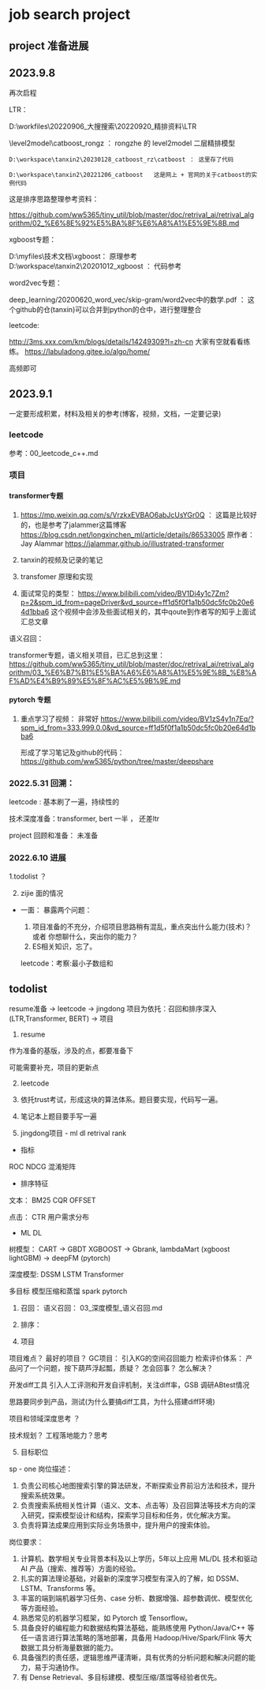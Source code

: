 # job search project


## project 准备进展



## 2023.9.8


再次启程


LTR：

D:\workfiles\20220906_大搜搜索\20220920_精排资料\LTR

 
   \level2model\catboost_rongz ： rongzhe 的 level2model 二层精排模型
   
    D:\workspace\tanxin2\20230128_catboost_rz\catboost ： 这里存了代码
	
	D:\workspace\tanxin2\20221206_catboost   这是网上 + 官网的关于catboost的实例代码
	

这是排序思路整理参考资料：

https://github.com/ww5365/tiny_util/blob/master/doc/retrival_ai/retrival_algorithm/02_%E6%8E%92%E5%BA%8F%E6%A8%A1%E5%9E%8B.md	
 

xgboost专题：

D:\myfiles\技术文档\xgboost： 原理参考   
   D:\workspace\tanxin2\20201012_xgboost ： 代码参考
   

word2vec专题：

  deep_learning/20200620_word_vec/skip-gram/word2vec中的数学.pdf  ：  这个github的仓(tanxin)可以合并到python的仓中，进行整理整合
   



leetcode:

  http://3ms.xxx.com/km/blogs/details/14249309?l=zh-cn  大家有空就看看练练。
  https://labuladong.gitee.io/algo/home/
  
  高频即可


## 2023.9.1

一定要形成积累，材料及相关的参考(博客，视频，文档，一定要记录)

### leetcode

参考：00_leetcode_c++.md

### 项目

#### transformer专题

1. https://mp.weixin.qq.com/s/VrzkxEVBAO6abJcUsYGr0Q ： 这篇是比较好的，也是参考了jalammer这篇博客
https://blog.csdn.net/longxinchen_ml/article/details/86533005
原作者：Jay Alammar  https://jalammar.github.io/illustrated-transformer

2. tanxin的视频及记录的笔记

3. transfomer 原理和实现

4. 面试常见的类型：
   https://www.bilibili.com/video/BV1Di4y1c7Zm?p=2&spm_id_from=pageDriver&vd_source=ff1d5f0f1a1b50dc5fc0b20e64d1bba6
   这个视频中会涉及些面试相关的，其中qoute到作者写的知乎上面试汇总文章
   
语义召回：

transformer专题，语义相关项目，已汇总到这里：
https://github.com/ww5365/tiny_util/blob/master/doc/retrival_ai/retrival_algorithm/03_%E6%B7%B1%E5%BA%A6%E6%A8%A1%E5%9E%8B_%E8%AF%AD%E4%B9%89%E5%8F%AC%E5%9B%9E.md
   

#### pytorch 专题

1. 重点学习了视频： 非常好
   https://www.bilibili.com/video/BV1zS4y1n7Eq/?spm_id_from=333.999.0.0&vd_source=ff1d5f0f1a1b50dc5fc0b20e64d1bba6

   形成了学习笔记及github的代码：https://github.com/ww5365/python/tree/master/deepshare
   

   




### 2022.5.31  回溯：

leetcode : 基本刷了一遍，持续性的

技术深度准备：transformer, bert 一半 ， 还差ltr

project 回顾和准备： 未准备

### 2022.6.10  进展

1.todolist ？


2. zijie 面的情况

* 一面：
  暴露两个问题：
  1. 项目准备的不充分，介绍项目思路稍有混乱，重点突出什么能力(技术)？ 或者 你想聊什么，突出你的能力？
  2. ES相关知识，忘了。


  leetcode：考察:最小子数组和




## todolist

resume准备 -> leetcode -> jingdong 项目为依托：召回和排序深入 (LTR,Transformer, BERT)  -> 项目 

1. resume
  
  作为准备的基版，涉及的点，都要准备下

  可能需要补充，项目的更新点


2. leetcode
  1. 依托trust考试，形成这块的算法体系。题目要实现，代码写一遍。
  2. 笔记本上题目要手写一遍


3. jingdong项目 - ml dl retrival rank

  * 指标

  ROC
  NDCG
  混淆矩阵

  * 排序特征
  
  文本：
  BM25
  CQR
  OFFSET

  点击：
  CTR
  用户需求分布

  *  ML DL
  
  树模型：
  CART -> GBDT  XGBOOST  -> Gbrank, lambdaMart (xgboost  lightGBM) -> deepFM (pytorch)
  
  深度模型:
  DSSM
  LSTM
  Transformer

  多目标
  模型压缩和蒸馏
  spark
  pytorch

  
  1) 召回：
     语义召回： 03_深度模型_语义召回.md

  
  
  2) 排序：




4. 项目

  项目难点？
  最好的项目？
  GC项目： 
  引入KG的空间召回能力
  检索评价体系： 产品问了一个问题，按下葫芦浮起瓢，质疑？ 怎会回事？ 怎么解决？

  开发diff工具
  引入人工评测和开发自评机制，关注diff率，GSB
  调研ABtest情况

  思路要同步到产品，测试(为什么要搞diff工具，为什么搭建diff环境)


  项目和领域深度思考 ？

  技术规划？  工程落地能力？思考


5. 目标职位

sp - one
岗位描述：
1. 负责公司核心地图搜索引擎的算法研发，不断探索业界前沿方法和技术，提升搜索系统效果。
2. 负责搜索系统相关性计算（语义、文本、点击等）及召回算法等技术方向的深入研究，探索模型设计和结构，探索学习目标和任务，优化解决方案。
3. 负责将算法成果应用到实际业务场景中，提升用户的搜索体验。

岗位要求：
1. 计算机、数学相关专业背景本科及以上学历，5年以上应用 ML/DL 技术和驱动 AI 产品（搜索、推荐等）方面的经验。
2. 扎实的算法理论基础，对最新的深度学习模型有深入的了解，如 DSSM、LSTM、Transforms 等。
3. 丰富的端到端机器学习任务、case 分析、数据增强、超参数调优、模型优化等方面经验。
4. 熟悉常见的机器学习框架，如 Pytorch 或 Tensorflow。
5. 具备良好的编程能力和数据结构算法基础，能熟练使用 Python/Java/C++ 等任一语言进行算法策略的落地部署，具备用 Hadoop/Hive/Spark/Flink 等大数据工具分析海量数据的能力。
6. 具备强烈的责任感，逻辑思维严谨清晰，具有优秀的分析问题和解决问题的能力，易于沟通协作。
7. 有 Dense Retrieval、多目标建模、模型压缩/蒸馏等经验者优先。






     



   



